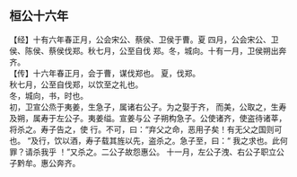 ## 桓公十六年

【经】十有六年春正月，公会宋公、蔡侯、卫侯于曹。夏
四月，公会宋公、卫侯、陈侯、蔡侯伐郑。秋七月，公至自伐
郑。冬，城向。十有一月，卫侯朔出奔齐。  
【传】十六年春正月，会于曹，谋伐郑也。
夏，伐郑。  
秋七月，公至自伐郑，以饮至之礼也。  
冬，城向，书，时也。  
初，卫宣公烝于夷姜，生急子，属诸右公子。为之娶于齐，
而美，公取之，生寿及朔，属寿于左公子。夷姜缢。宣姜与公
子朔构急子。公使诸齐，使盗待诸莘，将杀之。寿子告之，使
行。不可，曰：“弃父之命，恶用子矣！有无父之国则可也。
“及行，饮以酒，寿子载其旌以先，盗杀之。急子至，曰：“
我之求也。此何罪？请杀我乎 ！”又杀之。二公子故怨惠公。
十一月，左公子洩、右公子职立公子黔牟。惠公奔齐。  

